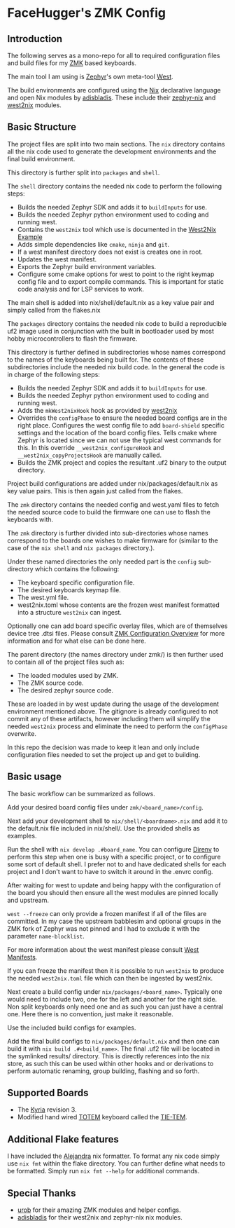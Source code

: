 # FaceHugger's ZMK Config

## Introduction

The following serves as a mono-repo for all to required configuration files and build files for my [ZMK](https://zmk.dev/) based keyboards.

The main tool I am using is [Zephyr](https://github.com/adisbladis/west2nix)'s own meta-tool [West](https://docs.zephyrproject.org/latest/develop/west/index.html).

The build environments are configured using the [Nix](https://nixos.org/) declarative language and open Nix modules by [adisbladis](https://github.com/adisbladis).
These include their [zephyr-nix](https://github.com/adisbladis/zephyr-nix) and [west2nix](https://github.com/adisbladis/west2nix) modules.

## Basic Structure

The project files are split into two main sections. The `nix` directory contains all the nix code used to generate the
development environments and the final build environment.

This directory is further split into `packages` and `shell`.

The `shell` directory contains the needed nix code to perform the following steps:
- Builds the needed Zephyr SDK and adds it to `buildInputs` for use.
- Builds the needed Zephyr python environment used to coding and running west.
- Contains the `west2nix` tool which use is documented in the [West2Nix Example](https://github.com/adisbladis/west2nix/tree/master/templates/application)
- Adds simple dependencies like `cmake`, `ninja` and `git`.
- If a west manifest directory does not exist is creates one in root.
- Updates the west manifest.
- Exports the Zephyr build environment variables.
- Configure some cmake options for west to point to the right keymap config file and to export compile commands. This
is important for static code analysis and for LSP services to work.

The main shell is added into nix/shell/default.nix as a key value pair and simply called from the flakes.nix

The `packages` directory contains the needed nix code to build a reproducible uf2 image used in conjunction with the built
in bootloader used by most hobby microcontrollers to flash the firmware.

This directory is further defined in subdirectories whose names correspond to the names of the keyboards being built for.
The contents of these subdirectories include the needed nix build code. In the general the code is in charge of
the following steps:
- Builds the needed Zephyr SDK and adds it to `buildInputs` for use.
- Builds the needed Zephyr python environment used to coding and running west.
- Adds the `mkWest2nixHook` hook as provided by [west2nix](https://github.com/adisbladis/west2nix)
- Overrides the `configPhase` to ensure the needed board configs are in the right place. Configures the west config
file to add `board-shield` specific settings and the location of the board config files. Tells cmake where Zephyr is located
since we can not use the typical west commands for this. In this override `__west2nix_configureHook` and `__west2nix_copyProjectsHook` are
manually called.
- Builds the ZMK project and copies the resultant .uf2 binary to the output directory.

Project build configurations are added under nix/packages/default.nix as key value pairs. This is then again just called from the flakes.

The `zmk` directory contains the needed config and west.yaml files to fetch the needed source code
to build the firmware one can use to flash the keyboards with.

The `zmk` directory is further divided into sub-directories whose names correspond to the boards one
wishes to make firmware for (similar to the case of the `nix shell` and `nix packages` directory.).

Under these named directories the only needed part is the `config` sub-directory which contains the following:
- The keyboard specific configuration file.
- The desired keyboards keymap file.
- The west.yml file.
- west2nix.toml whose contents are the frozen west manifest formatted into a structure `west2nix` can ingest.

Optionally one can add board specific overlay files, which are of themselves device tree .dtsi files. Please consult
[ZMK Configuration Overview](https://zmk.dev/docs/config) for more information and for what else can be done here.

The parent directory (the names directory under zmk/) is then further used to contain all of the project files such as:
- The loaded modules used by ZMK.
- The ZMK source code.
- The desired zephyr source code.

These are loaded in by west update during the usage of the development environment mentioned above.
The gitignore is already configured to not commit any of these artifacts, however including them will simplify the
needed `west2nix` process and eliminate the need to perform the `configPhase` overwrite.

In this repo the decision was made to keep it lean and only include configuration files needed to set the project up
and get to building.

## Basic usage

The basic workflow can be summarized as follows.

Add your desired board config files under `zmk/<board_name>/config`.

Next add your development shell to `nix/shell/<boardname>.nix` and add it to the default.nix
file included in nix/shell/. Use the provided shells as examples.

Run the shell with `nix develop .#board_name`. You can configure [Direnv](https://direnv.net/) to perform this step when
one is busy with a specific project, or to configure some sort of default shell. I prefer not to and have dedicated shells
for each project and I don't want to have to switch it around in the .envrc config.

After waiting for west to update and being happy with the configuration of the board you should then ensure all
the west modules are pinned locally and upstream.

`west --freeze` can only provide a frozen manifest if all of the files are committed.
In my case the upstream babblesim and optional groups in the ZMK fork of Zephyr was not pinned and I had
to exclude it with the parameter `name-blocklist`.

For more information about the west manifest please consult [West Manifests](https://docs.zephyrproject.org/latest/develop/west/manifest.html#west-manifest-groups).

If you can freeze the manifest then it is possible to run `west2nix` to produce the needed `west2nix.toml` file which can then be ingested by
west2nix.

Next create a build config under `nix/packages/<board_name>`. Typically one would need to include two, one for the left and another for the right
side. Non split keyboards only need one and as such you can just have a central one. Here there is no convention, just make it reasonable.

Use the included build configs for examples.

Add the final build configs to `nix/packages/default.nix` and then one can build it with `nix build .#<build_name>`. The final .uf2 file
will be located in the symlinked results/ directory. This is directly references into the nix store, as such this can be used within other hooks
and or derivations to perform automatic renaming, group building, flashing and so forth.

## Supported Boards
- The [Kyria](https://docs.splitkb.com/product-guides/kyria) revision 3.
- Modified hand wired [TOTEM](https://github.com/GEIGEIGEIST/TOTEM) keyboard called the [TIE-TEM](https://github.com/MatthewWinnan/TIE-TEM).

## Additional Flake features

I have included the [Alejandra](https://github.com/kamadorueda/alejandra) nix formatter. To format any nix code simply use `nix fmt` within the
flake directory. You can further define what needs to be formatted. Simply run `nix fmt --help` for additional commands.

## Special Thanks
- [urob](https://github.com/urob) for their amazing ZMK modules and helper configs.
- [adisbladis](https://github.com/adisbladis) for their west2nix and zephyr-nix nix modules.
